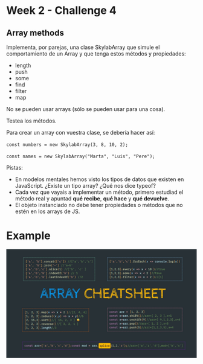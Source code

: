 # Week 2 - Challenge 4

## Array methods

Implementa, por parejas, una clase SkylabArray que simule el comportamiento de un Array y que tenga estos métodos y propiedades:

- length
- push
- some
- find
- filter
- map

No se pueden usar arrays (sólo se pueden usar para una cosa).

Testea los métodos.

Para crear un array con vuestra clase, se debería hacer así:

`const numbers = new SkylabArray(3, 8, 10, 2);`

`const names = new SkylabArray("Marta", "Luis", "Pere");`

Pistas:

- En modelos mentales hemos visto los tipos de datos que existen en JavaScript. ¿Existe un tipo array? ¿Qué nos dice typeof?
- Cada vez que vayais a implementar un método, primero estudiad el método real y apuntad **qué recibe**, **qué hace** y **qué devuelve**.
- El objeto instanciado no debe tener propiedades o métodos que no estén en los arrays de JS.

# Example

![image example](./array.jpeg)
